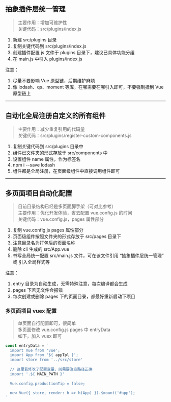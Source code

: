 ## 抽象插件层统一管理
> 主要作用：增加可维护性 <br/>
> 关键代码：src/plugins/index.js

1. 新建 src/plugins 目录
2. 复制关键代码到 src/plugins/index.js
3. 创建插件配置 js 文件于 plugins 目录下，建议已具体功能分组
4. 在 main.js 中引入 plugins/index.js

注意：
1. 尽量不要影响 Vue 原型链，后期维护麻烦
2. 像 lodash、qs、moment 等库，在哪需要在哪引入即可，不要强制挂到 Vue 原型链上

------------------------------------------

## 自动化全局注册自定义的所有组件
> 主要作用：减少重复引用的代码量 <br/>
> 关键代码：src/plugins/register-custom-components.js

1. 复制关键代码到 src/plugins 目录中
2. 组件已文件夹的形式存放于 src/components 中
3. 设置组件 name 属性，作为标签名
4. npm i --save lodash
5. 组件都是全局注册，在页面级组件中直接调用组件即可

------------------------------------------

## 多页面项目自动化配置
> 目前目录结构已经是多页面脚手架（可对比参考）<br/>
> 主要作用：优化开发体验，省去配置 vue.config.js 的时间 <br/>
> 关键代码：vue.config.js，pages 属性部分

1. 复制 vue.config.js pages 属性部分
2. 页面级组件按照文件夹的形式存放于 src/pages 目录下
3. 注意目录名为打包后的页面名称
4. 删除 cli 生成的 src/App.vue
5. 书写全局统一配置 src/main.js 文件，可在该文件引用 “抽象插件层统一管理” 或 引入全局样式等

注意：
1. entry 目录为自动生成，无需特殊注意，每次编译都会生成
2. pages 下若无文件会报错
3. 每次创建或删除 pages 下的页面目录，都最好重新启动下项目

### 多页面项目 vuex 配置
> 单页面自行配置即可，很简单 <br/>
> 多页面修改 vue.config.js pages 中 entryData <br/>
> 如下，加入 vuex 即可

```javascript
const entryData = `
  import Vue from 'vue';
  import App from '${ appTpl }';
  import store from '../src/store'
  
  // 这里若修改了配置变量，则需要注意路径正确
  import '.${ MAIN_PATH }'
  
  Vue.config.productionTip = false;
  
  new Vue({ store, render: h => h(App) }).$mount('#app');
`
```